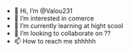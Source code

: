 - 👋 Hi, I’m @Valou231
- 👀 I’m interested in comerce
- 🌱 I’m currently learning at hight scool
- 💞️ I’m looking to collaborate on ??
- 📫 How to reach me shhhhh

<!---
Valou231/Valou231 is a ✨ special ✨ repository because its `README.md` (this file) appears on your GitHub profile.
You can click the Preview link to take a look at your changes.
--->
